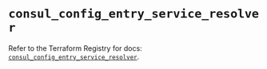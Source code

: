 # `consul_config_entry_service_resolver`

Refer to the Terraform Registry for docs: [`consul_config_entry_service_resolver`](https://registry.terraform.io/providers/hashicorp/consul/2.20.0/docs/resources/config_entry_service_resolver).
